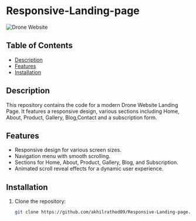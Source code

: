 # Responsive-Landing-page
![Drone Website](link-to-your-repository-banner-or-screenshot)


## Table of Contents

- [Description](#description)
- [Features](#features)
- [Installation](#installation)

## Description

This repository contains the code for a modern Drone Website Landing Page. It features a responsive design, various sections including Home, About, Product, Gallery, Blog,Contact and a subscription form.

## Features

- Responsive design for various screen sizes.
- Navigation menu with smooth scrolling.
- Sections for Home, About, Product, Gallery, Blog, and Subscription.
- Animated scroll reveal effects for a dynamic user experience.

## Installation

1. Clone the repository:

   ```bash
   git clone https://github.com/akhilrathod09/Responsive-Landing-page.git
